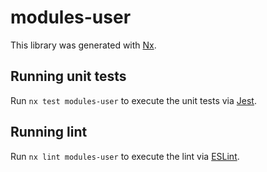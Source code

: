 # modules-user

This library was generated with [Nx](https://nx.dev).

## Running unit tests

Run `nx test modules-user` to execute the unit tests via [Jest](https://jestjs.io).

## Running lint

Run `nx lint modules-user` to execute the lint via [ESLint](https://eslint.org/).
